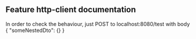 ## Feature http-client documentation

In order to check the behaviour, just POST to localhost:8080/test with body { "someNestedDto": {} }

